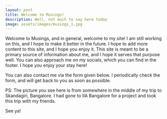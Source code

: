 ```yaml
---
layout: post
title: Welcome to Musings!
description: Well, not much to say here today
image: assets/images/musings_1.jpg
---
```


Welcome to Musings, and in general, welcome to my site! I am still working on this, and I hope to make it better in the future. I hope to add more content to this site, and I hope you enjoy it. This site is meant to be a primary source of information about me, and I hope it serves that purpose well. You can also approach me on my socials, which you can find in the footer. I hope you enjoy your stay here!

You can also contact me via the form given below. I periodically check the form, and will get back to you as soon as possible. 

PS: The picture you see here is from somewhere in the middle of my trip to Skandagiri, Bangalore. I had gone to IIA Bangalore for a project and took this trip with my friends.

See ya!

